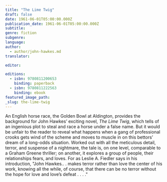 ```yaml
---
title: "The Lime Twig"
draft: false
date: 1961-06-01T05:00:00.000Z
publication_date: 1961-06-01T05:00:00.000Z
subtitle:
genre: fiction
subgenre:
language:
author:
  - author/john-hawkes.md
translator:

editor:

editions:
  - isbn: 9780811200653
    binding: paperback
  - isbn: 9780811222563
    binding: ebook
featured_image_path:
_slug: the-lime-twig
---
```


An English horse race, the Golden Bowl at Aldington, provides the background for John Hawkes’ exciting novel, _The Lime Twig_, which tells of an ingenious plot to steal and race a horse under a false name. But it would be unfair to the reader to reveal what happens when a gang of professional crooks gets wind of the scheme and moves to muscle in on this bettors’ dream of a long-odds situation. Worked out with all the meticulous detail, terror, and suspense of a nightmare, the tale is, on one level, comparable to a Graham Greene thriller; on another, it explores a group of people, their relationships fears, and loves. For as Leslie A. Fiedler says in his introduction, "John Hawkes.. . makes terror rather than love the center of his work, knowing all the while, of course, that there can be no terror without the hope for love and love’s defeat . . . ."

